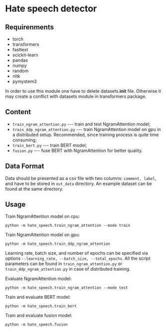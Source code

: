# Hate speech detector

## Requirenments
* torch
* transformers  
* fasttext
* scickit-learn
* pandas
* numpy
* random
* nltk 
* pymystem3

In order to use this module one have to delete datasets.__init__ file. Otherwise it may create a conflict with datasets module in transformers package.

## Content
* ```train_ngram_attention.py``` --- train and test NgramAttention model;
* ```train_ddp_ngram_attention.py``` --- train NgramAttention model on gpu in a distributed setup. Recommended, since training process is quite time consuming; 
* ```train_bert.py``` --- train BERT model; 
* ```fusion.py``` --- fuse BERT with NgramAttention for better quality.

## Data Format 
Data should be presented as a csv file with two columns: ```comment, label```, and have to be stored in ```out_data``` directory. An example dataset can be found at the same directory. 

## Usage

 Train NgramAttention model on cpu:
 ```shell
python -m hate_speech.train_ngram_attention --mode train
```

Train NgramAttention model on gpu:
 ```shell
python -m hate_speech.train_ddp_ngram_attention
```
Learning rate, batch size, and number of epochs can be specified via options ```--learning_rate, --batch_size, --total_epochs```. All the script parameters can be found in ```train_ngram_attention.py``` or ```train_ddp_ngram_attention.py``` in case of distributed training.

Evaluate NgramAttention model:
 ```shell
python -m hate_speech.train_ngram_attention --mode test
```
Train and evaluate BERT model:

 ```shell
python -m hate_speech.train_bert
```
Train and evaluate fusion model:

 ```shell
python -m hate_speech.fusion
```
